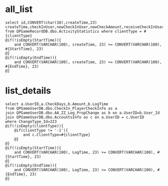 all_list
===
    select id,CONVERT(char(10),createTime,23) createTime,checkInUser,newCheckInUser,newCheckAmount,receiveCheckInUser
    from QPGameRecordDB.dbo.ActivityStatistics where clientType = #{clientType}
    @if(!isEmpty(StartTime)){
        and CONVERT(VARCHAR(100), createTime, 23) >= CONVERT(VARCHAR(100), #{StartTime}, 23)
    @}
    @if(!isEmpty(EndTime)){
        and CONVERT(VARCHAR(100), createTime, 23) <= CONVERT(VARCHAR(100), #{EndTime}, 23)
    @}


list_details
===
    select a.UserID,a.CheckDays,b.Amount,b.LogTime 
    from QPGameUserDB.dbo.CheckIn_PlayerCheckInfo as a 
    join QPGameUserDB.dbo.AA_ZZ_Log_PropChange as b on a.UserID=b.User_Id
    join QPGameUserDB.dbo.AccountsInfo as c on a.UserID = c.UserID
    where ChangeType_Id=223 
    @if(!isEmpty(clientType)){
        @if(clientType != '-1'){
            and c.ClientType=#{clientType}
        @}
    @}
    @if(!isEmpty(StartTime)){
        and CONVERT(VARCHAR(100), LogTime, 23) >= CONVERT(VARCHAR(100), #{StartTime}, 23)
    @}
    @if(!isEmpty(EndTime)){
        and CONVERT(VARCHAR(100), LogTime, 23) <= CONVERT(VARCHAR(100), #{EndTime}, 23)
    @}